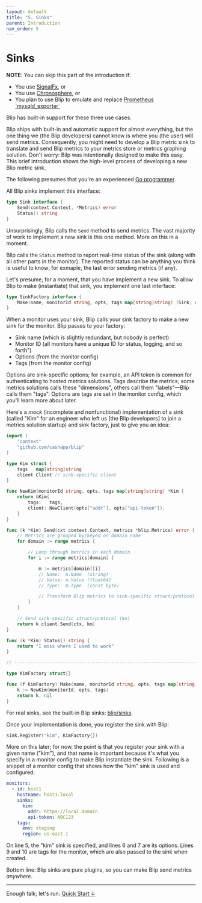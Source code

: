 ```yaml
---
layout: default
title: "5. Sinks"
parent: Introduction
nav_order: 5
---
```


# Sinks

<div class="note">
<b>NOTE</b>:
You can skip this part of the introduction if:<br>
<ul>
<li>You use <a href="https://docs.signalfx.com/en/latest/">SignalFx</a>, or</li>
<li>You use <a href="https://chronosphere.io/">Chronosphere</a>, or</li>
<li>You plan to use Blip to emulate and replace <a href="https://github.com/prometheus/mysqld_exporter">Prometheus `mysqld_exporter`</a></li>
</ul>
Blip has built-in support for these three use cases.
</div>

Blip ships with built-in and automatic support for almost everything, but the one thing we (the Blip developers) cannot know is where you (the user) will send metrics.
Consequently, you might need to develop a Blip metric sink to translate and send Blip metrics to your metrics store or metrics graphing solution.
Don't worry: Bilp was intentionally designed to make this easy.
This brief introduction shows the high-level process of developing a new Blip metric sink.

The following presumes that you're an experienced [Go programmer](https://go.dev/).

All Blip sinks implement this interface:

```go
type Sink interface {
    Send(context.Context, *Metrics) error
    Status() string
}
```

Unsurprisingly, Blip calls the `Send` method to send metrics.
The vast majority of work to implement a new sink is this one method.
More on this in a moment.

Blip calls the `Status` method to report real-time status of the sink (along with all other parts in the monitor).
The reported status can be anything you think is useful to know; for exmaple, the last error sending metrics (if any).

Let's presume, for a moment, that you have implement a new sink.
To allow Blip to make (instantiate) that sink, you implement one last interface:

```go
type SinkFactory interface {
    Make(name, monitorId string, opts, tags map[string]string) (Sink, error)
}
```

When a monitor uses your sink, Blip calls your sink factory to make a new sink for the monitor.
Blip passes to your factory:

* Sink name (which is slightly redundant, but nobody is perfect)
* Monitor ID (all monitors have a unique ID for status, logging, and so forth")
* Options (from the monitor config)
* Tags (from the monitor config)

Options are sink-specific options; for example, an API token is common for authenticating to hosted metrics solutions.
Tags describe the metrics; some metrics solutions calls these "dimensions", others call them "labels"&mdash;Blip calls them "tags".
Options are tags are set in the monitor config, which you'll learn more about later.

Here's a _mock_ (incomplete and nonfunctional) implementation of a sink (called "Kim" for an engineer who left us [the Blip developers] to join a metrics solution startup) and sink factory, just to give you an idea:

```go
import (
    "context"
    "github.com/cashapp/blip"
)

type Kim struct {
    tags   map[string]string
    client Client // sink-specific client
}

func NewKim(monitorId string, opts, tags map[string]string) *Kim {
    return &Kim{
        tags:   tags,
        client: NewClient(opts["addr"], opts["api-token"]),
    }
}

func (k *Kim) Send(cxt context.Context, metrics *blip.Metrics) error {
    // Metrics are grouped by/keyed on domain name
    for domain := range metrics {

        // Loop through metrics in each domain
        for i := range metrics[domain] {

            m := metrics[domain][i]
            // Name:  m.Name  (string)
            // Value: m.Value (float64)
            // Type:  m.Type  (const byte)

            // Transform Blip metrics to sink-specific struct/protocol
        }
    }

    // Send sink-specific struct/protocol (km)
    return k.client.Send(ctx, km)
}

func (k *Kim) Status() string {
    return "I miss where I used to work"
}

// --------------------------------------------------------------------------

type KimFactory struct{}

func (f KimFactory) Make(name, monitorId string, opts, tags map[string]string) (blip.Sink, error) {
    k := NewKim(monitorId, opts, tags)
    return k, nil
}
```

For real sinks, see the built-in Blip sinks: [blip/sinks](https://github.com/cashapp/blip/tree/main/sink).

Once your implementation is done, you register the sink with Blip:

```go
sink.Register("kim", KimFactory{})
```

More on this later; for now, the point is that you register your sink with a given name ("kim"), and that name is important because it's what you specify in a monitor config to make Blip instantiate the sink.
Following is a snippet of a monitor config that shows how the "kim" sink is used and configured:

```yaml
monitors:
  - id: host1
    hostname: host1.local
    sinks:
      kim:
        addr: https://local.domain
        api-token: ABC123
    tags:
      env: staging
      region: us-east-1
```

On line 5, the "kim" sink is specified, and lines 6 and 7 are its options.
Lines 9 and 10 are tags for the monitor, which are also passed to the sink when created.

Bottom line: Blip sinks are pure plugins, so you can make Blip send metrics _anywhere_.

---

Enough talk; let's run: [Quick Start&nbsp;&darr;](../quick-start/)
